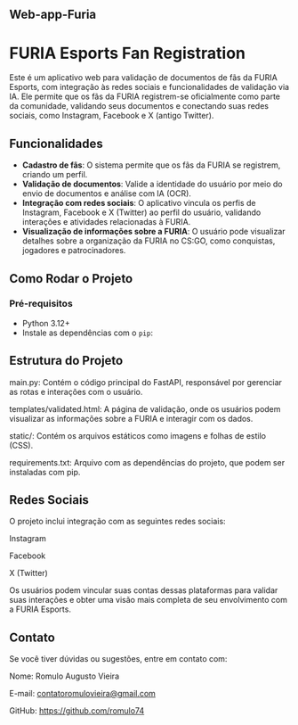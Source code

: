 ## Web-app-Furia

# FURIA Esports Fan Registration

Este é um aplicativo web para validação de documentos de fãs da FURIA Esports, com integração às redes sociais e funcionalidades de validação via IA. Ele permite que os fãs da FURIA registrem-se oficialmente como parte da comunidade, validando seus documentos e conectando suas redes sociais, como Instagram, Facebook e X (antigo Twitter).

## Funcionalidades
- **Cadastro de fãs**: O sistema permite que os fãs da FURIA se registrem, criando um perfil.
- **Validação de documentos**: Valide a identidade do usuário por meio do envio de documentos e análise com IA (OCR).
- **Integração com redes sociais**: O aplicativo vincula os perfis de Instagram, Facebook e X (Twitter) ao perfil do usuário, validando interações e atividades relacionadas à FURIA.
- **Visualização de informações sobre a FURIA**: O usuário pode visualizar detalhes sobre a organização da FURIA no CS:GO, como conquistas, jogadores e patrocinadores.

## Como Rodar o Projeto

### Pré-requisitos
- Python 3.12+
- Instale as dependências com o `pip`:

## Estrutura do Projeto
main.py: Contém o código principal do FastAPI, responsável por gerenciar as rotas e interações com o usuário.

templates/validated.html: A página de validação, onde os usuários podem visualizar as informações sobre a FURIA e interagir com os dados.

static/: Contém os arquivos estáticos como imagens e folhas de estilo (CSS).

requirements.txt: Arquivo com as dependências do projeto, que podem ser instaladas com pip.

## Redes Sociais
O projeto inclui integração com as seguintes redes sociais:

Instagram

Facebook

X (Twitter)

Os usuários podem vincular suas contas dessas plataformas para validar suas interações e obter uma visão mais completa de seu envolvimento com a FURIA Esports.

## Contato
Se você tiver dúvidas ou sugestões, entre em contato com:

Nome: Romulo Augusto Vieira

E-mail: contatoromulovieira@gmail.com

GitHub: https://github.com/romulo74

